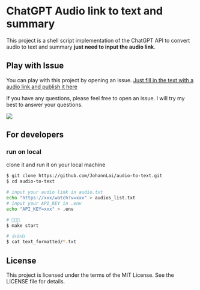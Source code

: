 # ChatGPT Audio link to text and summary


This project is a shell script implementation of the ChatGPT API to convert audio to text and summary **just need to input the audio link**.

## Play with Issue

You can play with this project by opening an issue. [Just fill in the text with a audio link and publish it here](https://github.com/JohannLai/audio-to-text/issues/new?assignees=&labels=&template=%F0%9F%8E%AC-auto-convert-video-links-to-text-and-summary-%F0%9F%93%9D.md&title=%5B%F0%9F%8E%AC+Auto-Convert%5D)

If you have any questions, please feel free to open an issue. I will try my best to answer your questions.

<a href="https://www.buymeacoffee.com/johannli"><img src="https://img.buymeacoffee.com/button-api/?text=Buy me a coffee&emoji=&slug=johannli&button_colour=FFDD00&font_colour=000000&font_family=Poppins&outline_colour=000000&coffee_colour=ffffff" /></a>

## For developers

### run on local
clone it and run it on your local machine

```bash
$ git clone https://github.com/JohannLai/audio-to-text.git
$ cd audio-to-text

# input your audio link in audio.txt
echo "https://xxx/watch?v=xxx" > audios_list.txt
# input your API_KEY in .env
echo "API_KEY=xxx" > .env

# 🙏🙏🙏
$ make start

# 👍👍👍
$ cat text_formatted/*.txt
```


## License
This project is licensed under the terms of the MIT License. See the LICENSE file for details.
